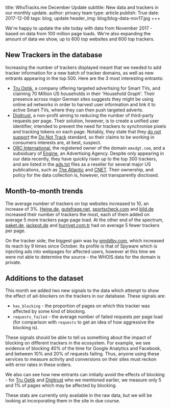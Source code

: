title: WhoTracks.me December Update
subtitle: New data and trackers in our monthly update.
author: privacy team
type: article
publish: True
date: 2017-12-08
tags: blog, update
header_img: blog/blog-data-nov17.jpg
+++

We're happy to update the site today with data from November 2017 - based on data from 100 million page loads. We're also expanding the amount of data we show, up to 600 top websites and 600 top trackers.

## New Trackers in the database

Increasing the number of trackers displayed meant that we needed to add tracker information for a new batch of tracker domains, as well as new entrants appearing in the top 500. Here are the 3 most interesting entrants:

 * [Tru Optik](../trackers/truoptik.html), a company offering targeted advertising for Smart TVs, and claiming 70 Million US households in their 'Household Graph'. Their presence across major German sites suggests they might be using online ad networks in order to harvest user information and link it to active Smart TVs, where they can then push targeted adverts.
 * [Digitrust](../trackers/digitrust.html), a non-profit aiming to reducing the number of third-party requests per page. Their solution, however, is to create a unified user identifier, intended to prevent the need for trackers to synchronise pixels and tracking tokens on each page. Notably, they state that they [do not support](http://www.digitru.st/faqs/) the [Do Not Track](https://en.wikipedia.org/wiki/Do_Not_Track) standard, so their claims to be working in consumers interests are, at best, suspect.
 * [ORC International](../trackers/orc_international.html), the registered owner of the domain `emxdgt.com`, and a subsiduary of [Engine](http://www.enginegroup.com/), an Advertising Agency. Despite only appearing in our data recently, they have quickly risen up to the top 300 trackers, and are listed in the [ads.txt](https://iabtechlab.com/ads-txt/) files as a reseller for several major US publications, such as [The Atlantic](https://www.theatlantic.com/ads.txt) and [CNET](https://www.cnet.com/ads.txt). Their ownership, and policy for the data collection is, however, not transparently disclosed.

## Month-to-month trends

The average number of trackers on top websites increased to 10, an increase of 3%. [Heine.de](../websites/heine.de.html), [gutefrage.net](../websites/gutefrage.net.html), [sportscheck.com](../websites/sportscheck.com.html) and [bild.de](../websites/bild.de.html) increased their number of trackers the most, each of them added on average 5 more trackers page page load. At the other end of the spectrum, [paket.de](../websites/paket.de.html), [jackpot.de](../websites/jackpot.de.htmwl) and [hurriyet.com.tr](../websites/hurriyet.com.tr.html) had on average 5 fewer trackers per page.

On the tracker side, the biggest gain was by [pmddby.com](../trackers/pmddby.com.html), which increased its reach by 9 times since October. Its profile is that of Spyware which is injecting ads into webpages for affected users, however at this time we were not able to determine the source - the WHOIS data for the domain is private.

## Additions to the dataset

This month we added two new signals to the data which attempt to show the effect of ad-blockers on the trackers in our database. These signals are:

 * `has_blocking` - the proportion of pages on which this tracker was affected by some kind of blocking.
 * `requests_failed` - the average number of failed requests per page load (for comparison with `requests` to get an idea of how aggressive the blocking is).

These signals should be able to tell us something about the impact of blocking on different trackers in the ecosystem. For example, we see evidence of blocking 40% of the time for Google Analytics and Facebook, and between 10% and 20% of requests failing. Thus, anyone using these services to measure activity and conversions on their sites must reckon with error rates in these orders.

We also can see how new entrants can initially avoid the effects of blocking - for [Tru Optik](../trackers/truoptik.html) and [Digitrust](../trackers/digitrust.html) who we mentioned earlier, we measure only 5 and 1% of pages which may be affected by blocking.

These stats are currently only available in the raw data, but we will be looking at incorporating them in the site in due course.
